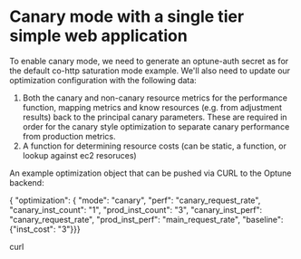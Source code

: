 # Canary mode with a single tier simple web application

To enable canary mode, we need to generate an optune-auth secret as for the default co-http saturation mode example.  We'll also need to update our optimization configuration with the following data:

1. Both the canary and non-canary resource metrics for the performance function, mapping metrics and know resources (e.g. from adjustment results) back to the principal canary parameters. These are required in order for the canary style optimization to separate canary performance from production metrics.
2. A function for determining resource costs (can be static, a function, or lookup against ec2 resoruces)

An example optimization object that can be pushed via CURL to the Optune backend:

{ "optimization":
  { "mode": "canary",
  "perf": "canary_request_rate",
  "canary_inst_count": "1",
  "prod_inst_count": "3",
  "canary_inst_perf": "canary_request_rate",
  "prod_inst_perf": "main_request_rate",
  "baseline": {"inst_cost": "3"}}}

  curl 